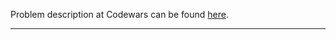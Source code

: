 Problem description at Codewars can be found
[here](https://www.codewars.com/kata/56200d610758762fb0000002/train/python).

-------------



